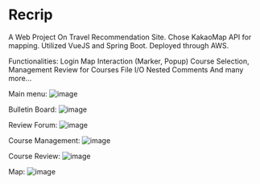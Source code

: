 # Recrip

A Web Project On Travel Recommendation Site.
Chose KakaoMap API for mapping.
Utilized VueJS and Spring Boot.
Deployed through AWS.


Functionalities:
Login
Map Interaction (Marker, Popup)
Course Selection, Management
Review for Courses
File I/O
Nested Comments
And many more...


Main menu:
![image](https://github.com/govltjsdnd24/Recrip/assets/38126462/06fbf67c-0a5c-45f5-a9a7-c10156c26bfe)

Bulletin Board:
![image](https://github.com/govltjsdnd24/Recrip/assets/38126462/1dd0865b-ef09-4a3b-8fce-e1d87dec35cc)

Review Forum:
![image](https://github.com/govltjsdnd24/Recrip/assets/38126462/f44a77ae-6a22-4abe-893b-495a198d3582)

Course Management:
![image](https://github.com/govltjsdnd24/Recrip/assets/38126462/7a63870e-cfcb-413d-995b-2dc9f001d161)

Course Review:
![image](https://github.com/govltjsdnd24/Recrip/assets/38126462/165f2376-10c3-43dd-abb1-4f827821e24b)

Map:
![image](https://github.com/govltjsdnd24/Recrip/assets/38126462/a522cdfa-1f9e-4c5a-82ba-269858f107e0)



